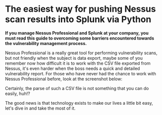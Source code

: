 # The easiest way for pushing Nessus scan results into Splunk via Python

**If you manage Nessus Professional and Splunk at your company, you must read this guide to overcoming some barriers encountered towards the vulnerability management process.**

Nessus Professional is a really great tool for performing vulnerability scans, but not friendly when the subject is data export, maybe some of you remember now how difficult it is to work with the CSV file exported from Nessus, it's even harder when the boss needs a quick and detailed vulnerability report. For those who have never had the chance to work with Nessus Professional before, look at the screenshot below:


Certainly, the parse of such a CSV file is not something that you can do easily, huh!?

The good news is that technology exists to make our lives a little bit easy, let's dive in and take the most of it.
